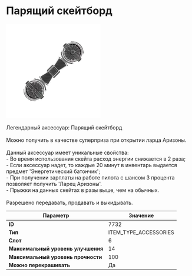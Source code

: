 # Парящий скейтборд

![Item Image](../img/7732.webp?raw=true)

Легендарный аксессуар: Парящий скейтборд<br><br>Можно получить в качестве суперприза при открытии ларца Аризоны.<br><br>Данный аксессуар имеет уникальные свойства:<br>- Во время использования скейта расход энергии снижается в 2 раза;<br>- Если аксессуар надет, то каждые 20 минут в инвентарь выдается предмет 'Энергетический батончик';<br>- При получении зарплаты на работе пилота с шансом 3 процента позволяет получить 'Ларец Аризоны'.<br>- Прыжки на данных скейтах в разы выше, чем на обычных.<br><br>Разрешено передавать, продавать и выкидывать.


| Параметр | Значение |
|----------|----------|
| **ID** | 7732 |
| **Тип** | ITEM_TYPE_ACCESSORIES |
| **Слот** | 6 |
| **Максимальный уровень улучшения** | 14 |
| **Максимальный уровень прочности** | 100 |
| **Можно перекрашивать** | Да |

